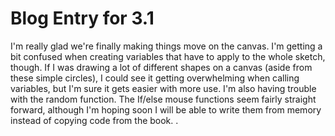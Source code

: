 <h1>Blog Entry for 3.1</h1>
<p>I'm really glad we're finally making things move on the canvas. I'm getting a bit confused when creating variables that have to apply to the whole sketch, though. If I was drawing a lot of different shapes on a canvas (aside from these simple circles), I could see it getting overwhelming when calling variables, but I'm sure it gets easier with more use. I'm also having trouble with the random function. The If/else mouse functions seem fairly straight forward, although I'm hoping soon I will be able to write them from memory instead of copying code from the book. .</p>
